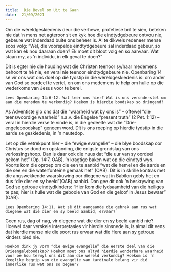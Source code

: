 ```yaml
---
title:  Die Bevel om Uit te Gaan
date:  21/09/2021
---
```


Om die wêreldgeskiedenis deur die verhewe, profetiese bril te sien, beteken nie dat ’n mens net agteroor sit en kyk hoe die eindtydgebeure ontvou nie, gebeure wat inderdaad buite ons beheer is. Al te dikwels redeneer mense soos volg: “Wel, die voorspelde eindtydgebeure sal inderdaad gebeur, so wat kan ek nou daaraan doen? Ek moet dit bloot volg en so aanvaar. Wat staan my, as ’n individu, in elk geval te doen?”

Dit is egter nie die houding wat die Christen teenoor sy/haar medemens behoort te hê nie, en veral nie teenoor eindtydgebeure nie. Openbaring 14 sê vir ons wat ons doel op dié tydstip in die wêreldgeskiedenis is: om ander van God se oordeel te vertel, en om ons medemens te help om hulle op die wederkoms van Jesus voor te berei.

`Lees Openbaring 14:6-12. Wat leer ons hier? Wat is ons veronderstel om aan die mensdom te verkondig? Hoekom is hierdie boodskap so dringend?`

As Adventiste glo ons dat die “waarheid wat by ons is” – oftewel “die teenswoordige waarheid” n.a.v. die Engelse “present truth” (2 Pet. 1:12) – veral in hierdie verse te vinde is, in die gedeelte wat die “Drie-engeleboodskap” genoem word. Dít is ons roeping op hierdie tydstip in die aarde se geskiedenis, in ’n neutedop.

Let op die vetrekpunt hier – die “ewige evangelie” – die blye boodskap oor Christus se dood en opstanding, die enigste grondslag van ons verlossingshoop. Dan is daar ook die nuus dat “die uur van sy oordeel gekom het” (Op. 14:7, OAB), ’n kragtige baken wat op die eindtyd wys. Voorts kom die oproep om die een te aanbid “wat die hemel en die aarde en die see en die waterfonteine gemaak het” (OAB). Dit is in skrille kontras met die angswekkende waarskuwing oor diegene wat in Babilon gebly het en dus “die dier en sy beeld”(OAB) aanbid. Dan gee dit ook ’n beskrywing van God se getroue eindtydkinders: “Hier kom die lydsaamheid van die heiliges te pas; hier is hulle wat die gebooie van God en die geloof in Jesus bewaar” (OAB).

`Lees Openbaring 14:11. Wat sê dit aangaande die gebrek aan rus wat diegene wat die dier en sy beeld aanbid, ervaar?`

Geen rus, dag of nag, vir diegene wat die dier en sy beeld aanbid nie? Hoewel daar verskeie interpretasies vir hierdie sinsnede is, is almal dit eens dat hierdie mense nie die soort rus ervaar wat die Here aan sy getroue kinders bied nie.

`Hoekom dink jy vorm “die ewige evangelie” die eerste deel van die Drieengeleboodskap? Hoekom moet ons altyd hierdie wonderbare waarheid voor oë hou terwyl ons dit aan die wêreld verkondig? Hoekom is ’n deeglike begrip van die evangelie van kardinale belang vir dié innerlike rus wat ons so begeer?`